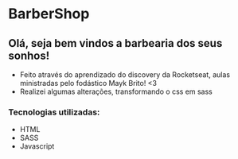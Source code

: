 # BarberShop


## Olá, seja bem vindos a barbearia dos seus sonhos!

 - Feito através do aprendizado do discovery da Rocketseat, aulas ministradas pelo fodástico Mayk Brito! <3
 - Realizei algumas alterações, transformando o css em sass
 
### Tecnologias utilizadas:

  - HTML
  - SASS
  - Javascript
 
